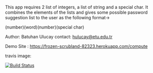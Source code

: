 This app requires 2 list of integers, a list of string and a special char.
 It combines the elements of the lists and gives some possible password suggestion list to the user as the following format->

 (number)(word)(number)(special char)

Author: Batuhan Ulucay
contact: hulucay@etu.edu.tr

Demo Site : https://frozen-scrubland-82323.herokuapp.com/compute

travis image:

[![Build Status](https://travis-ci.org/BatuhanUlucay/myDemoApp.svg?branch=master)](https://travis-ci.org/BatuhanUlucay/myDemoApp)